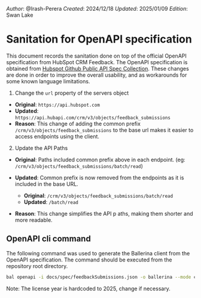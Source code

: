 _Author_:  @Irash-Perera 
_Created_: 2024/12/18 
_Updated_: 2025/01/09 
_Edition_: Swan Lake

# Sanitation for OpenAPI specification

This document records the sanitation done on top of the official OpenAPI specification from HubSpot CRM Feedback.
The OpenAPI specification is obtained from [Hubspot Github Public API Spec Collection](https://github.com/HubSpot/HubSpot-public-api-spec-collection/blob/main/PublicApiSpecs/CRM/Feedback%20Submissions/Rollouts/424/v3/feedbackSubmissions.json).
These changes are done in order to improve the overall usability, and as workarounds for some known language limitations.

1. Change the `url` property of the servers object

- **Original**:
  ``https://api.hubspot.com``
- **Updated**:
  ``https://api.hubapi.com/crm/v3/objects/feedback_submissions``
- **Reason**:  This change of adding the common prefix `/crm/v3/objects/feedback_submissions` to the base url makes it easier to access endpoints using the client.

2. Update the API Paths

- **Original**: Paths included common prefix above in each endpoint. (eg: ``/crm/v3/objects/feedback_submissions/batch/read``)
- **Updated**: Common prefix is now removed from the endpoints as it is included in the base URL.

  - **Original**: ``/crm/v3/objects/feedback_submissions/batch/read``
  - **Updated**: ``/batch/read``
- **Reason**:  This change simplifies the API p aths, making them shorter and more readable.

## OpenAPI cli command

The following command was used to generate the Ballerina client from the OpenAPI specification. The command should be executed from the repository root directory.

```bash
bal openapi -i docs/spec/feedbackSubmissions.json -o ballerina --mode client --license docs/license.txt
```

Note: The license year is hardcoded to 2025, change if necessary.

